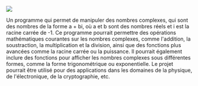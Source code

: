 ![](https://i1.wp.com/www.methodemaths.fr/conjugue_formules.jpg?w=584)

Un programme qui permet de manipuler des nombres complexes, qui sont des nombres de la forme a + bi, où a et b sont des nombres réels et i est la racine carrée de -1. Ce programme pourrait permettre des opérations mathématiques courantes sur les nombres complexes, comme l'addition, la soustraction, la multiplication et la division, ainsi que des fonctions plus avancées comme la racine carrée ou la puissance. Il pourrait également inclure des fonctions pour afficher les nombres complexes sous différentes formes, comme la forme trigonométrique ou exponentielle. Le projet pourrait être utilisé pour des applications dans les domaines de la physique, de l'électronique, de la cryptographie, etc.
